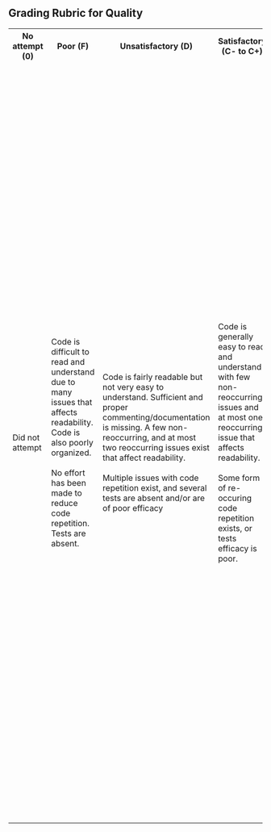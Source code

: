 ## Grading Rubric for Quality ##

<table>
  <tr>
    <th>No attempt (0)</th>
    <th>Poor (F)</th>
    <th>Unsatisfactory (D)</th>
    <th>Satisfactory (C- to C+)</th>
    <th>Good (B- to B+)</th>  
    <th>Excellent (A- to A+)</th>
  </tr>
  <tr>
    <td>Did not attempt</td>
    <td>Code is difficult to read and understand due to many issues that affects readability. Code is also poorly organized.<br></br> No effort has been made to reduce code repetition. Tests are absent.</td>
    <td>Code is fairly readable but not very easy to understand. Sufficient and proper commenting/documentation is missing. A few non-reoccurring, and at most two reoccurring issues exist that affect readability.<br></br> Multiple issues with code repetition exist, and several tests are absent and/or are of poor efficacy</td>
    <td>Code is generally easy to read and understand with few non-reoccurring issues and at most one reoccurring issue that affects readability. <br></br> Some form of re-occuring code repetition exists, or tests efficacy is poor. </td>
    <td>Code is easy to read and understand with only 1-2 minor and non-reoccurring issues that affect readability. <br></br> Code repetition is mostly minimized and effective tests are present for most functions.</td>
    <td>Code readability is exceptional and code functionality is unambiguous.<br></br> For example, variable names are clear and self-documenting, an appropriate amount of whitespace is used to maximize visibility, tabs and spaces are not mixed for indentation, sufficient comments are given.<br></br> All functions have proper documentation (e.g. docstrings in Python). <br></br> Overall, code organization and documentation is impeccable. <br></br>Code repetition is minimized via the use of loops/mapping functions, functions or classes or scripts/files as needed without becoming overly complicated. <br></br> Functions are short, concise, and cohesive without losing clarity; code can be easily modified. <br></br> Tests are present to ensure functions work as expected. Exceptions are caught and thrown if necessary (Once students have learned about exceptions).</td>
</tr>
</table>
